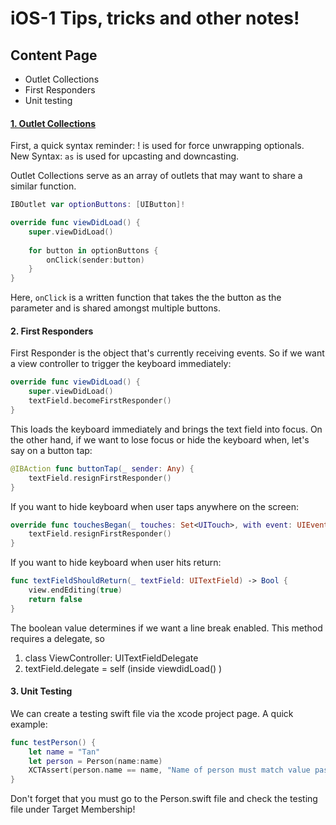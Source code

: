 # iOS-1 Tips, tricks and other notes!

## Content Page
- Outlet Collections
- First Responders
- Unit testing


#### [1. Outlet Collections](https://www.youtube.com/watch?v=NEf0uUIKPIo&list=PLY1P2_piiWEaKH2ySjNl0QyVv_xroGvFR&index=6)
First, a quick syntax reminder: ! is used for force unwrapping optionals.  
New Syntax: ```as``` is used for upcasting and downcasting.  
    
Outlet Collections serve as an array of outlets that may want to share a similar function.
```swift
IBOutlet var optionButtons: [UIButton]!

override func viewDidLoad() {
	super.viewDidLoad()
	
	for button in optionButtons {
		onClick(sender:button)
	}
}

```
Here, ```onClick``` is a written function that takes the the button as the parameter and is shared amongst multiple buttons.

#### 2. First Responders
First Responder is the object that's currently receiving events. So if we want a view controller to trigger the keyboard immediately:
```swift
override func viewDidLoad() {
	super.viewDidLoad()
	textField.becomeFirstResponder()
}
```
This loads the keyboard immediately and brings the text field into focus. On the other hand, if we want to lose focus or hide the keyboard when, let's say on a button tap:
```swift
@IBAction func buttonTap(_ sender: Any) {
	textField.resignFirstResponder()
}
```
If you want to hide keyboard when user taps anywhere on the screen:
```swift
override func touchesBegan(_ touches: Set<UITouch>, with event: UIEvent?) {
	textField.resignFirstResponder()
}
```
If you want to hide keyboard when user hits return:
```swift
func textFieldShouldReturn(_ textField: UITextField) -> Bool {
	view.endEditing(true)
	return false
}
```
The boolean value determines if we want a line break enabled. This method requires a delegate, so
1. class ViewController: UITextFieldDelegate
2. textField.delegate = self (inside viewdidLoad() )

#### 3. Unit Testing
We can create a testing swift file via the xcode project page. A quick example:
```swift
func testPerson() {
	let name = "Tan"
	let person = Person(name:name)
	XCTAssert(person.name == name, "Name of person must match value passed in")
}
```
Don't forget that you must go to the Person.swift file and check the testing file under Target Membership!
